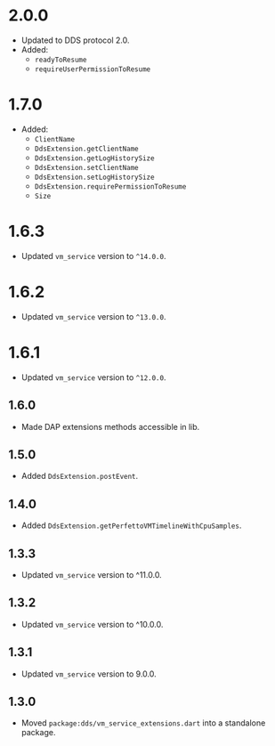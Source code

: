 # 2.0.0
- Updated to DDS protocol 2.0.
- Added:
  - `readyToResume`
  - `requireUserPermissionToResume`

# 1.7.0
- Added:
  - `ClientName`
  - `DdsExtension.getClientName`
  - `DdsExtension.getLogHistorySize`
  - `DdsExtension.setClientName`
  - `DdsExtension.setLogHistorySize`
  - `DdsExtension.requirePermissionToResume`
  - `Size`

# 1.6.3
- Updated `vm_service` version to `^14.0.0`.

# 1.6.2
- Updated `vm_service` version to `^13.0.0`.

# 1.6.1
- Updated `vm_service` version to `^12.0.0`.

## 1.6.0
- Made DAP extensions methods accessible in lib.

## 1.5.0
- Added `DdsExtension.postEvent`.

## 1.4.0

- Added `DdsExtension.getPerfettoVMTimelineWithCpuSamples`.

## 1.3.3

- Updated `vm_service` version to ^11.0.0.

## 1.3.2

- Updated `vm_service` version to ^10.0.0.

## 1.3.1

- Updated `vm_service` version to 9.0.0.

## 1.3.0

- Moved `package:dds/vm_service_extensions.dart` into a standalone package.
